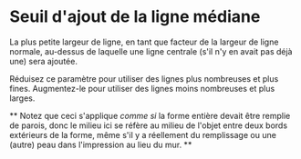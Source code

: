 Seuil d'ajout de la ligne médiane
====

La plus petite largeur de ligne, en tant que facteur de la largeur de ligne normale, au-dessus de laquelle une ligne centrale (s'il n'y en avait pas déjà une) sera ajoutée. 

Réduisez ce paramètre pour utiliser des lignes plus nombreuses et plus fines. Augmentez-le pour utiliser des lignes moins nombreuses et plus larges. 

** Notez que ceci s'applique *comme si* la forme entière devait être remplie de parois, donc le milieu ici se réfère au milieu de l'objet entre deux bords extérieurs de la forme, même s'il y a réellement du remplissage ou une (autre) peau dans l'impression au lieu du mur. **
 
